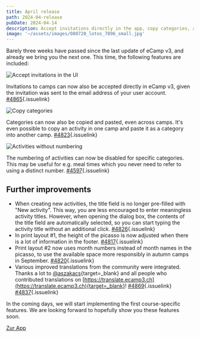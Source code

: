 ```yaml
---
title: April release
path: 2024-04-release
pubDate: 2024-04-14
description: Accept invitations directly in the app, copy categories, and more
image: '~/assets/images/080720_lotos_7896_small.jpg'
---
```


Barely three weeks have passed since the last update of eCamp v3, and already we bring you the next one. This time, the following features are included:


<div class="simple-columns bg-slate-100 dark:bg-slate-800">

![Accept invitations in the UI](~/assets/images/personal-invitations-en.png)

<div>

Invitations to camps can now also be accepted directly in eCamp v3, given the invitation was sent to the email address of your user account. [#4865](https://github.com/ecamp/ecamp3/issues/4865){.issuelink}

</div>

</div>

<div class="simple-columns">

![Copy categories](~/assets/images/copy-category-en.png)

<div>

Categories can now also be copied and pasted, even across camps. It's even possible to copy an activity in one camp and paste it as a category into another camp. [#4823](https://github.com/ecamp/ecamp3/pull/4823){.issuelink}

</div>

</div>

<div class="simple-columns bg-slate-100 dark:bg-slate-800">

![Activities without numbering](~/assets/images/empty-numbering-en.png)

<div>

The numbering of activities can now be disabled for specific categories. This may be useful for e.g. meal times which you never need to refer to using a distinct number. [#4597](https://github.com/ecamp/ecamp3/pull/4597){.issuelink}

</div>

</div>

## Further improvements

- When creating new activities, the title field is no longer pre-filled with "New activity". This way, you are less encouraged to enter meaningless activity titles. However, when opening the dialog box, the contents of the title field are automatically selected, so you can start typing the activity title without an additional click. [#4826](https://github.com/ecamp/ecamp3/pull/4826){.issuelink}
- In print layout #1, the height of the picasso is now adjusted when there is a lot of information in the footer. [#4817](https://github.com/ecamp/ecamp3/pull/4817){.issuelink}
- Print layout #2 now uses month numbers instead of month names in the picasso, to use the available space more responsibly in autumn camps in September. [#4820](https://github.com/ecamp/ecamp3/pull/4820){.issuelink}
- Various improved translations from the community were integrated. Thanks a lot to [@aszakacs](https://github.com/aszakacs){target=_blank} and all people who contributed translations on [https://translate.ecamp3.ch](https://translate.ecamp3.ch){target=_blank}! [#4869](https://github.com/ecamp/ecamp3/pull/4869){.issuelink} [#4837](https://github.com/ecamp/ecamp3/pull/4837){.issuelink}

In the coming days, we will start implementing the first course-specific features. We are looking forward to hopefully show you these features soon.

<a class="btn secondary mr-4 mb-4" href="https://app.ecamp3.ch" target="_blank">Zur App</a>
